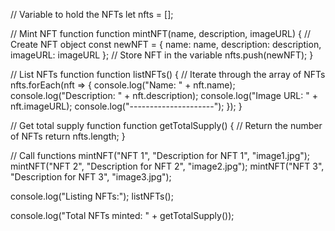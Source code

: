 // Variable to hold the NFTs
let nfts = [];

// Mint NFT function
function mintNFT(name, description, imageURL) {
    // Create NFT object
    const newNFT = {
        name: name,
        description: description,
        imageURL: imageURL
    };
    // Store NFT in the variable
    nfts.push(newNFT);
}

// List NFTs function
function listNFTs() {
    // Iterate through the array of NFTs
    nfts.forEach(nft => {
        console.log("Name: " + nft.name);
        console.log("Description: " + nft.description);
        console.log("Image URL: " + nft.imageURL);
        console.log("---------------------");
    });
}

// Get total supply function
function getTotalSupply() {
    // Return the number of NFTs
    return nfts.length;
}

// Call functions
mintNFT("NFT 1", "Description for NFT 1", "image1.jpg");
mintNFT("NFT 2", "Description for NFT 2", "image2.jpg");
mintNFT("NFT 3", "Description for NFT 3", "image3.jpg");

console.log("Listing NFTs:");
listNFTs();

console.log("Total NFTs minted: " + getTotalSupply());
